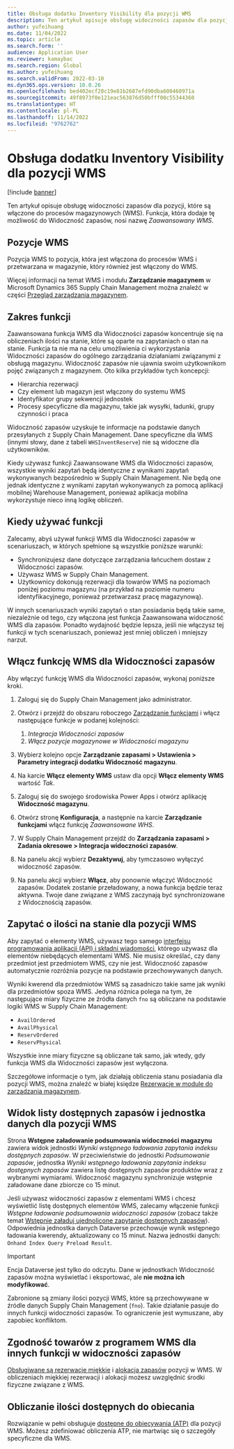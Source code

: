 ```yaml
---
title: Obsługa dodatku Inventory Visibility dla pozycji WMS
description: Ten artykuł opisuje obsługę widoczności zapasów dla pozycji, które są włączone do procesów magazynowych (pozycje WMS).
author: yufeihuang
ms.date: 11/04/2022
ms.topic: article
ms.search.form: ''
audience: Application User
ms.reviewer: kamaybac
ms.search.region: Global
ms.author: yufeihuang
ms.search.validFrom: 2022-03-10
ms.dyn365.ops.version: 10.0.26
ms.openlocfilehash: bed402ecf20c19e81b2687efd90dba600460971a
ms.sourcegitcommit: 49f8973f0e121eac563876d50bfff00c55344360
ms.translationtype: HT
ms.contentlocale: pl-PL
ms.lasthandoff: 11/14/2022
ms.locfileid: "9762762"
---
```

# <a name="inventory-visibility-support-for-wms-items"></a>Obsługa dodatku Inventory Visibility dla pozycji WMS

[!include [banner](../includes/banner.md)]

Ten artykuł opisuje obsługę widoczności zapasów dla pozycji, które są włączone do procesów magazynowych (WMS). Funkcja, która dodaje tę możliwość do Widoczność zapasów, nosi nazwę *Zaawansowany WMS*.

## <a name="wms-items"></a>Pozycje WMS

Pozycja WMS to pozycja, która jest włączona do procesów WMS i przetwarzana w magazynie, który również jest włączony do WMS.

Więcej informacji na temat WMS i modułu **Zarządzanie magazynem** w Microsoft Dynamics 365 Supply Chain Management można znaleźć w części [Przegląd zarządzania magazynem](../warehousing/warehouse-management-overview.md).

## <a name="scope-of-the-feature"></a>Zakres funkcji

Zaawansowana funkcja WMS dla Widoczności zapasów koncentruje się na obliczeniach ilości na stanie, które są oparte na zapytaniach o stan na stanie. Funkcja ta nie ma na celu umożliwienia ci wykorzystania Widoczności zapasów do ogólnego zarządzania działaniami związanymi z obsługą magazynu. Widoczność zapasów nie ujawnia swoim użytkownikom pojęć związanych z magazynem. Oto kilka przykładów tych koncepcji:

- Hierarchia rezerwacji
- Czy element lub magazyn jest włączony do systemu WMS
- Identyfikator grupy sekwencji jednostek
- Procesy specyficzne dla magazynu, takie jak wysyłki, ładunki, grupy czynności i praca

Widoczność zapasów uzyskuje te informacje na podstawie danych przesyłanych z Supply Chain Management. Dane specyficzne dla WMS (innymi słowy, dane z tabeli `WHSInventReserve`) nie są widoczne dla użytkowników.

Kiedy używasz funkcji Zaawansowane WMS dla Widoczności zapasów, wszystkie wyniki zapytań będą identyczne z wynikami zapytań wykonywanych bezpośrednio w Supply Chain Management. Nie będą one jednak identyczne z wynikami zapytań wykonywanych za pomocą aplikacji mobilnej Warehouse Management, ponieważ aplikacja mobilna wykorzystuje nieco inną logikę obliczeń.

## <a name="when-to-use-the-feature"></a>Kiedy używać funkcji

Zalecamy, abyś używał funkcji WMS dla Widoczności zapasów w scenariuszach, w których spełnione są wszystkie poniższe warunki:

- Synchronizujesz dane dotyczące zarządzania łańcuchem dostaw z Widoczności zapasów.
- Używasz WMS w Supply Chain Management.
- Użytkownicy dokonują rezerwacji dla towarów WMS na poziomach poniżej poziomu magazynu (na przykład na poziomie numeru identyfikacyjnego, ponieważ przetwarzasz pracę magazynową).

W innych scenariuszach wyniki zapytań o stan posiadania będą takie same, niezależnie od tego, czy włączona jest funkcja Zaawansowana widoczność WMS dla zapasów. Ponadto wydajność będzie lepsza, jeśli nie włączysz tej funkcji w tych scenariuszach, ponieważ jest mniej obliczeń i mniejszy narzut.

## <a name="enable-the-wms-feature-for-inventory-visibility"></a>Włącz funkcję WMS dla Widoczności zapasów

Aby włączyć funkcję WMS dla Widoczności zapasów, wykonaj poniższe kroki.

1. Zaloguj się do Supply Chain Management jako administrator.
1. Otwórz i przejdź do obszaru roboczego [Zarządzanie funkcjami](../../fin-ops-core/fin-ops/get-started/feature-management/feature-management-overview.md) i włącz następujące funkcje w podanej kolejności:

    1. *Integracja Widoczności zapasów*
    1. *Włącz pozycje magazynowe w Widoczności magazynu*

1. Wybierz kolejno opcje **Zarządzanie zapasami \> Ustawienia \> Parametry integracji dodatku Widoczność magazynu**.
1. Na karcie **Włącz elementy WMS** ustaw dla opcji **Włącz elementy WMS** wartość *Tak*.
1. Zaloguj się do swojego środowiska Power Apps i otwórz aplikację **Widoczność magazynu**.
1. Otwórz stronę **Konfiguracja**, a następnie na karcie **Zarządzanie funkcjami** włącz funkcję *Zaawansowane WHS*.
1. W Supply Chain Management przejdź do **Zarządzania zapasami \> Zadania okresowe \> Integracja widoczności zapasów**.
1. Na panelu akcji wybierz **Dezaktywuj**, aby tymczasowo wyłączyć widoczność zapasów.
1. Na panelu akcji wybierz **Włącz**, aby ponownie włączyć Widoczność zapasów. Dodatek zostanie przeładowany, a nowa funkcja będzie teraz aktywna. Twoje dane związane z WMS zaczynają być synchronizowane z Widocznością zapasów.

## <a name="query-on-hand-quantities-of-wms-items"></a>Zapytać o ilości na stanie dla pozycji WMS

Aby zapytać o elementy WMS, używasz tego samego [interfejsu programowania aplikacji (API) i składni wiadomości](inventory-visibility-api.md), którego używasz dla elementów niebędących elementami WMS. Nie musisz określać, czy dany przedmiot jest przedmiotem WMS, czy nie jest. Widoczność zapasów automatycznie rozróżnia pozycje na podstawie przechowywanych danych.

Wyniki kwerend dla przedmiotów WMS są zasadniczo takie same jak wyniki dla przedmiotów spoza WMS. Jedyna różnica polega na tym, że następujące miary fizyczne ze źródła danych `fno` są obliczane na podstawie logiki WMS w Supply Chain Management:

- `AvailOrdered`
- `AvailPhysical`
- `ReservOrdered`
- `ReservPhysical`

Wszystkie inne miary fizyczne są obliczane tak samo, jak wtedy, gdy funkcja WMS dla Widoczności zapasów jest wyłączona.

Szczegółowe informacje o tym, jak działają obliczenia stanu posiadania dla pozycji WMS, można znaleźć w białej księdze [Rezerwacje w module do zarządzania magazynem](https://www.microsoft.com/download/details.aspx?id=43284).

## <a name="on-hand-list-view-and-data-entity-for-wms-items"></a>Widok listy dostępnych zapasów i jednostka danych dla pozycji WMS

Strona **Wstępne załadowanie podsumowania widoczności magazynu** zawiera widok jednostki *Wyniki wstępnego ładowania zapytania indeksu dostępnych zapasów*. W przeciwieństwie do jednostki *Podsumowanie zapasów*, jednostka *Wyniki wstępnego ładowania zapytania indeksu dostępnych zapasów* zawiera listę dostępnych zapasów produktów wraz z wybranymi wymiarami. Widoczność magazynu synchronizuje wstępnie załadowane dane zbiorcze co 15 minut.

Jeśli używasz widoczności zapasów z elementami WMS i chcesz wyświetlić listę dostępnych elementów WMS, zalecamy włączenie funkcji *Wstępne ładowanie podsumowania widoczności zapasów* (zobacz także temat [Wstępnie załaduj ujednolicone zapytanie dostępnych zapasów](inventory-visibility-power-platform.md#preload-streamlined-onhand-query)). Odpowiednia jednostka danych Dataverse przechowuje wynik wstępnego ładowania kwerendy, aktualizowany co 15 minut. Nazwa jednostki danych: `Onhand Index Query Preload Result`.

> [!IMPORTANT]
> Encja Dataverse jest tylko do odczytu. Dane w jednostkach Widoczność zapasów można wyświetlać i eksportować, ale **nie można ich modyfikować**.

Zabronione są zmiany ilości pozycji WMS, które są przechowywane w źródle danych Supply Chain Management (`fno`). Takie działanie pasuje do innych funkcji widoczności zapasów. To ograniczenie jest wymuszane, aby zapobiec konfliktom.

## <a name="wms-item-compatibility-for-other-functions-in-inventory-visibility"></a>Zgodność towarów z programem WMS dla innych funkcji w widoczności zapasów

[Obsługiwane są rezerwacje miękkie](inventory-visibility-reservations.md) i [alokacja zapasów](inventory-visibility-allocation.md) pozycji w WMS. W obliczeniach miękkiej rezerwacji i alokacji możesz uwzględnić środki fizyczne związane z WMS.

## <a name="calculate-available-to-promise-quantities"></a>Obliczanie ilości dostępnych do obiecania

Rozwiązanie w pełni obsługuje [dostępne do obiecywania (ATP)](inventory-visibility-available-to-promise.md) dla pozycji WMS. Możesz zdefiniować obliczenia ATP, nie martwiąc się o szczegóły specyficzne dla WMS.
